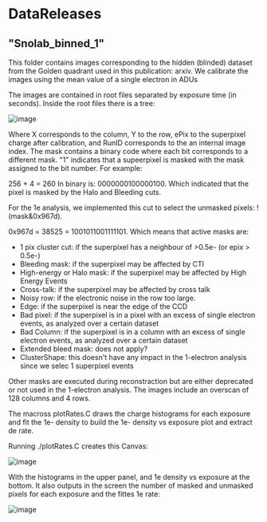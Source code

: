# DataReleases

## "Snolab_binned_1" 

This folder contains images corresponding to the hidden (blinded) dataset from the Golden quadrant used in this publication: arxiv. We calibrate the images using the mean value of a single electron in ADUs

The images are contained in root files separated by exposure time (in seconds).
Inside the root files there is a tree:

![image](https://github.com/sensei-skipper/DataReleases/assets/64160793/ece15582-35ff-4381-a0bb-0a93f4520bb6)

Where X corresponds to the column, Y to the row, ePix to the superpixel charge after calibration, and RunID corresponds to the an internal image index. The mask contains a binary code where each bit corresponds to a different mask. "1" indicates that a supeerpixel is masked with the mask assigned to the bit number. For example:

256 + 4 = 260 In binary is: 0000000100000100. Which indicated that the pixel is masked by the Halo and Bleeding cuts.

For the 1e analysis, we implemented this cut to select the unmasked pixels: !(mask&0x967d). 

0x967d = 38525 = 1001011001111101. Which means that active masks are:

* 1 pix cluster cut: if the superpixel has a neighbour of >0.5e- (or epix > 0.5e-)
* Bleeding mask: if the superpixel may be affected by CTI
* High-energy or Halo mask: if the superpixel may be affected by High Energy Events
* Cross-talk: if the superpixel may be affected by cross talk
* Noisy row: if the electronic noise in the row too large.
* Edge: if the superpixel is near the edge of the CCD
* Bad pixel: if the superpixel is in a pixel with an excess of single electron events, as analyzed over a certain dataset
* Bad Column:  if the superpixel is in a column with an excess of single electron events, as analyzed over a certain dataset
* Extended bleed mask: does not apply?
* ClusterShape: this doesn't have any impact in the 1-electron analysis since we selec 1 superpixel events

Other masks are executed during reconstraction but are either deprecated or not used in the 1-electron analysis. The images include an overscan of 128 columns and 4 rows.

The macross plotRates.C draws the charge histograms for each exposure and fit the 1e- density to build the 1e- density vs exposure plot and extract de rate.

Running ./plotRates.C creates this Canvas:

![image](https://github.com/user-attachments/assets/3521f902-d15a-4e4f-99c0-86c7b118baa9)



With the histograms in the upper panel, and 1e density vs exposure at the bottom. It also outputs in the screen the number of masked and unmasked pixels for each exposure and the fittes 1e rate:

![image](https://github.com/user-attachments/assets/9c3a9b55-ce33-403b-8e21-41525c8b7805)



